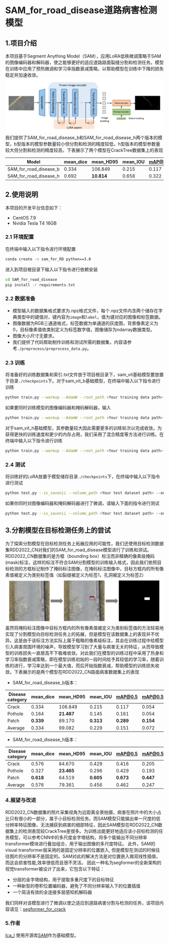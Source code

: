 # SAM_for_road_disease道路病害检测模型

## 1.项目介绍

本项目基于Segment Anything Model（SAM），应用LoRA低秩微调策略于SAM的图像编码器和解码器，使之能够更好的适应道路路面裂缝分割和检测任务。模型在训练中应用了预热微调和学习率指数衰减策略，以帮助模型在训练中下降的损失稳定并加速收敛。
<img src="./materials/flowchart.png">
我们提供了SAM_for_road_disease_b和SAM_for_road_disease_h两个版本的模型，b型版本的模型参数量较小但分割和检测的精度较低，h型版本的模型参数量较大但分割和检测的精度较高，下表展示了两个模型在CrackTree数据集上的表现

| Model | mean_dice | mean_HD95 | mean_IOU | mAP@0.5 | mAP@0.5:0.95 |
|-|-|-|-|-|-|
| SAM_for_road_disease_b | 0.334 | 106.849 | 0.215 | 0.117 | 0.054 |
| SAM_for_road_disease_h | 0.692 | **10.814** | 0.658 | 0.322 | 0.271 |

## 2.使用说明
本项目的开发平台信息如下：
- CentOS 7.9
- Nvidia Tesla T4 16GB
### 2.1 环境配置
在终端中输入以下指令进行环境配置
```bash
conda create -n sam_for_RD python==3.8
```
进入到项目根目录下输入以下指令进行依赖安装
```bash
cd SAM_for_road_disease
pip install -r requirements.txt
```
### 2.2 数据准备
- 模型输入的数据集格式要求为.npz格式文件，每个.npz文件内含两个储存在字典类型中的键值对，键内容为`image`和`label`，值为键对应的图像和标签数据。
- 图像数据为RGB三通道格式，标签数据为单通道的灰度图，背景像素定义为0，目标像素值依类别定义为标签数字值，图像储存为ndarray数据类型。
- 图像大小尺寸无要求。
- 我们提供了代码帮助制作训练和测试所需的数据集，内容请参考`./preprocess/preprocess_data.py`。

### 2.3 训练
将准备好的训练数据集和索引.txt文件放于项目根目录下，sam_vit基础模型要放置于目录`./checkpoints`下。对于sam_vit_b基础模型，在终端中输入以下指令进行训练
```bash
python train.py --warmup --AdamW --root_path <Your training data path> --list_dir <Your list for training indexes> --output <Your output path> 
```
如果要同时训练模型的图像编码器和掩码解码器，输入
```bash
python train.py --warmup --AdamW --root_path <Your training data path> --list_dir <Your list for training indexes> --output <Your output path> --module sam_lora_image_encoder_mask_decoder
```
对于sam_vit_h基础模型，其参数量较大因此需要更多的训练轮次以完成收敛。为获得更快的训练速度和更少的内存占用，我们采用了混合精度等方法进行训练。在终端中输入以下指令进行训练
```bash
python train.py --warmup --AdamW --root_path <Your training data path> --list_dir <Your list for training indexes> --output <Your output path> --tf32 --compile --use_amp
```

### 2.4 测试
将训练好的LoRA放置于模型储存目录`./checkpoints`下，在终端中输入以下指令进行测试
```bash
python test.py --is_savenii --volume_path <Your test dataset path> --output_dir <Your test output directory> --lora_ckpt <path where your LoRA model checkpoints are>
```
如果你同时对图像编码器和掩码解码器进行了微调，请输入下面的指令进行测试
```bash
python test.py --is_savenii --volume_path <Your test dataset path> --output_dir <Your test output directory> --lora_ckpt <path where your LoRA model checkpoints are> --module sam_lora_image_encoder_mask_decoder
```

## 3.分割模型在目标检测任务上的尝试
为了探索分割模型在目标检测任务上拓展应用的可能性，我们还使用目标检测数据集RDD2022_CN对我们的SAM_for_road_disease模型进行了训练和测试。RDD2022_CN数据集的是方框（bounding box）标注而非精确的像素级掩码(mask)标注，这样的标注不符合SAM分割模型的训练输入格式，因此我们依照目标检测的方框标记制作了掩码标注图像，在掩码标注图像中，目标方框内的所有像素值被定义为类别标签值（如裂缝被定义为标签1，孔洞被定义为标签2）
<img src="./materials/label_process.png">
虽然将掩码标注图像中目标方框内的所有像素值被定义为类别标签值的方法轻易地实现了分割模型向目标检测任务上的拓展，但是模型在该数据集上的表现并不优异。这是由于该标注方法实际上属于粗略的像素级标注，其会在训练过程中给模型引入病害周围环境的噪声，导致模型学习到了大量与病害无关的特征，从而导致模型的训练损失一直居高不下极难收敛。对此我们在模型的训练过程中采用了热身和学习率指数衰减策略，即在模型训练初始的一段时间给予其较低的学习率，随着训练的进行，学习率达到一个最大值，而后开始指数衰减，帮助模型的训练损失收敛。下表展示的是两个模型在RDD2022_CN路面病害数据集上的表现

- SAM_for_road_disease_b版本：
  
| Disease category | mean_dice | mean_HD95 | mean_IOU | mAP@0.5 | mAP@0.5:0.95 |
|-|-|-|-|-|-|
| Crack | 0.334 | 106.849 | 0.215 | 0.117 | 0.054 |
| Pothole | 0.164 | **21.487** | 0.145 | 0.161 | 0.054 |
| Patch | **0.339** | 89.170 | **0.313** | **0.289** | **0.154** |
|Average | 0.334 | 99.082 | 0.229 | 0.151 | 0.072 |

- SAM_for_road_disease_h版本：
  
| Disease category | mean_dice | mean_HD95 | mean_IOU | mAP@0.5 | mAP@0.5:0.95 |
|-|-|-|-|-|-|
| Crack | 0.576 | 84.670 | 0.429 | 0.416 | 0.205 |
| Pothole | 0.327 | **23.465** | 0.296 | 0.429 | 0.193 |
| Patch | **0.618** | 64.519 | **0.605** | **0.673** | **0.447** |
| Average | 0.576 | 79.361 | 0.456 | 0.462 | 0.247|

### 4.展望与改进
RDD2022_CN数据集的照片采集视角为远距离全景拍摄，病害在照片中的大小占比只有很小的一部分，属于小目标检测任务。而SAM模型只能输出单一尺度的低分辨率特征图像，无法捕获到病害的细部特征，因此SAM模型在RDD2022_CN数据集上的检测表现较CrackTree差很多。为训练出能更好地适应该小目标检测的任务模型，可以参考CNN中的多尺度金字塔结构，将多个能输出不同分辨率transformer模块进行叠加组合，用于输出图像的多尺度特征。
此外，SAM的visual transformer层采用的是固定分辨率的位置嵌入, 但是模型在测试的时候往往图片的分辨率不是固定的。SAM对此的解决方法是对位置嵌入做双线性插值，而这会损害性能,效率很低而且很不灵活。
因此一种名为segformer的全新架构的视觉transformer被设计了出来，它包含以下特征：
- 分层的金字塔结构，用于提取多重尺度下的目标特征
- 一种新型的卷积位置编码器，避免了不同分辨率输入下的位置插值
- 一个简洁有效的全连接多层感知机解码器

我们同样对该模型进行了微调以使之适应到道路病害分割与检测的任务，该项目内容请见：[segformer_for_crack](https://github.com/HKP-791/Segformer-for-road-disease)

### 5.作者
[Ica_l](desprado233@163.com)
使用开源库[SAM](https://github.com/facebookresearch/segment-anything)作为基础模型。